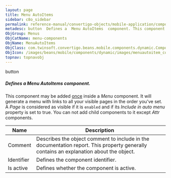 ```yaml
---
layout: page
title: Menu AutoItems
sidebar: c8o_sidebar
permalink: reference-manual/convertigo-objects/mobile-application/components/menu-components/menu-autoitems/
metadesc: button  Defines a  Menu AutoItems  component. This component may be added  once  inside a  Menu  component. It will generate a menu with links to all 
ObjGroup: Menus
ObjCatName: menu-components
ObjName: MenuAutoItems
ObjClass: com.twinsoft.convertigo.beans.mobile.components.dynamic.ComponentManager$1
ObjIcon: /images/beans/mobile/components/dynamic/images/menuautoitem_color_32x32.png
topnav: topnavobj
---
```

button
##### Defines a <i>Menu AutoItems</i> component.
This component may be added <u>once</u> inside a <i>Menu</i> component.
It will generate a menu with links to all your visible pages in the order you've set.
A <i>Page</i> is considered as visible if it is <code>enabled</code> and if its <i>Include in auto menu</i> property is set to <ode>true</code>.
You can not add child components to it except <i>Attr</i> components.

Name | Description 
--- | ---
Comment | Describes the object comment to include in the documentation report.  This property generally contains an explanation about the object. 
Identifier | Defines the component identifier.  
Is active | Defines whether the component is active. 

